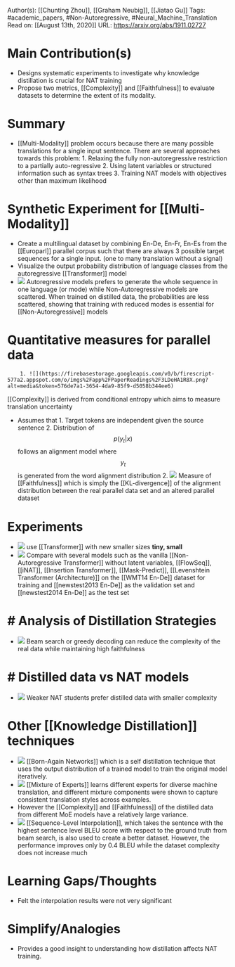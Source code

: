 Author(s): [[Chunting Zhou]], [[Graham Neubig]], [[Jiatao Gu]]
Tags: #academic_papers, #Non-Autoregressive, #Neural_Machine_Translation
Read on: [[August 13th, 2020]]
URL: https://arxiv.org/abs/1911.02727
# Main Contribution(s)
- Designs systematic experiments to investigate why knowledge distillation is crucial for NAT training
- Propose two metrics, [[Complexity]] and [[Faithfulness]] to evaluate datasets to determine the extent of its modality.
# Summary
- [[Multi-Modality]] problem occurs because there are many possible translations for a single input sentence. There are several approaches towards this problem:
        1. Relaxing the fully non-autoregressive restriction to a partially auto-regressive
        2. Using latent variables or structured information such as syntax trees
        3. Training NAT models with objectives other than maximum likelihood
#  Synthetic Experiment for [[Multi-Modality]]
- Create a multilingual dataset by combining En-De, En-Fr, En-Es from the [[Europarl]] parallel corpus such that there are always 3 possible target sequences for a single input. (one to many translation without a signal)
- Visualize the output probability distribution of language classes from the autoregressive [[Transformer]] model
- ![](https://firebasestorage.googleapis.com/v0/b/firescript-577a2.appspot.com/o/imgs%2Fapp%2FPaperReadings%2Fy2I5EAVVv7.png?alt=media&token=238ddc37-006f-4a90-b7d2-78f0fda9e257)
Autoregressive models prefers to generate the whole sequence in one language (or mode) while Non-Autoregressive models are scattered. When trained on distilled data, the probabilities are less scattered, showing that training with reduced modes is essential for [[Non-Autoregressive]] models
#  Quantitative measures for parallel data
        1. ![](https://firebasestorage.googleapis.com/v0/b/firescript-577a2.appspot.com/o/imgs%2Fapp%2FPaperReadings%2F3LDeHA1R8X.png?alt=media&token=576de7a1-3654-4da9-85f9-d5058b344ee6)
[[Complexity]] is derived from conditional entropy which aims to measure translation uncertainty
- Assumes that
                1. Target tokens are independent given the source sentence
                2. Distribution of $$p(y_t|x)$$ follows an alignment model where $$y_t$$ is generated from the word alignment distribution
        2. ![](https://firebasestorage.googleapis.com/v0/b/firescript-577a2.appspot.com/o/imgs%2Fapp%2FPaperReadings%2Fw7_S-aXU_-.png?alt=media&token=97b000c6-ac58-4d1f-8d09-84d0e8f0530b) 
Measure of [[Faithfulness]] which is simply the [[KL-divergence]] of the alignment distribution between the real parallel data set and an altered parallel dataset
#  Experiments
- ![](https://firebasestorage.googleapis.com/v0/b/firescript-577a2.appspot.com/o/imgs%2Fapp%2FPaperReadings%2FvvUTQi4h1e.png?alt=media&token=b58dffd0-c81c-4624-b30e-5b7e22a65651)
use [[Transformer]] with new smaller sizes __tiny, small__
- ![](https://firebasestorage.googleapis.com/v0/b/firescript-577a2.appspot.com/o/imgs%2Fapp%2FPaperReadings%2FwYqmwhGaNn.png?alt=media&token=98963e8a-1f0d-438d-b2e5-35715c582487)
Compare with several models such as the vanilla [[Non-Autoregressive Transformer]] without latent variables, [[FlowSeq]], [[iNAT]], [[Insertion Transformer]], [[Mask-Predict]], [[Levenshtein Transformer (Architecture)]] on the [[WMT14 En-De]] dataset for training and [[newstest2013 En-De]] as the validation set and [[newstest2014 En-De]] as the test set
# # Analysis of Distillation Strategies
- ![](https://firebasestorage.googleapis.com/v0/b/firescript-577a2.appspot.com/o/imgs%2Fapp%2FPaperReadings%2FUJNVQ5pdAj.png?alt=media&token=1d539773-6c85-4ebe-bfb7-3f4d22962676)
Beam search or greedy decoding can reduce the complexity of the real data while maintaining high faithfulness
# # Distilled data vs NAT models
- ![](https://firebasestorage.googleapis.com/v0/b/firescript-577a2.appspot.com/o/imgs%2Fapp%2FPaperReadings%2FgeZUVgHJIb.png?alt=media&token=6669d79e-78a9-461c-8ae6-6ae4cbeb98d0)
Weaker NAT students prefer distilled data with smaller complexity
#  Other [[Knowledge Distillation]] techniques
- ![](https://firebasestorage.googleapis.com/v0/b/firescript-577a2.appspot.com/o/imgs%2Fapp%2FPaperReadings%2FQ9Y9igKO9o.png?alt=media&token=8ff078a5-8eb5-4578-8657-266ec5557b3d)
[[Born-Again Networks]] which is a self distillation technique that uses the output distribution of a trained model to train the original model iteratively.
- ![](https://firebasestorage.googleapis.com/v0/b/firescript-577a2.appspot.com/o/imgs%2Fapp%2FPaperReadings%2Fq4DCX23Th0.png?alt=media&token=d99e320b-2e19-48e1-a1bf-b2419438c7b1)
[[Mixture of Experts]] learns different experts for diverse machine translation, and different mixture components were shown to capture consistent translation styles across examples. 
- However the [[Complexity]] and [[Faithfulness]] of the distilled data from different MoE models have a relatively large variance.
- ![](https://firebasestorage.googleapis.com/v0/b/firescript-577a2.appspot.com/o/imgs%2Fapp%2FPaperReadings%2FifICrneORb.png?alt=media&token=8c104324-5004-4dfd-97f7-ac2016678848)
[[Sequence-Level Interpolation]], which takes the sentence with the highest sentence level BLEU score with respect to the ground truth from beam search, is also used to create a better dataset. However, the performance improves only by 0.4 BLEU while the dataset complexity does not increase much
# Learning Gaps/Thoughts
- Felt the interpolation results were not very significant 
# Simplify/Analogies
- Provides a good insight to understanding how distillation affects NAT training.

